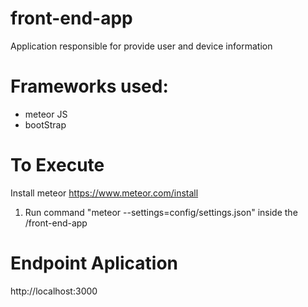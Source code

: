 # front-end-app

Application responsible for provide user and device information

# Frameworks used:
- meteor JS
- bootStrap

# To Execute
Install meteor
https://www.meteor.com/install

1. Run command "meteor --settings=config/settings.json" inside the /front-end-app

# Endpoint Aplication
http://localhost:3000
